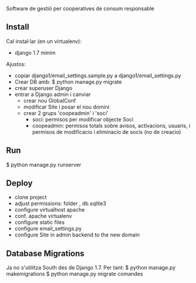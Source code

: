 Software de gestió per cooperatives de consum responsable

Install
-------

Cal instal·lar (en un virtualenv):

- django 1.7 minim

Ajustos:
- copiar django1/email_settings.sample.py a django1/email_settings.py
- Crear DB amb:
	$ python manage.py migrate
- crear superuser Django
- entrar a Django admin i canviar
	- crear nou GlobalConf
	- modificar Site i posar el nou domini
	- crear 2 grups 'coopeadmin' i 'soci'
		- soci: permisos per modificar objecte Soci
		- coopeadmin: permisos totals sobre avisos, activacions, usuaris, 
			i permisos de modificacio i eliminacio de socis (no de creacio)


Run
---

$ python manage.py runserver


Deploy
------
- clone project
- adjust permissions: folder , db.sqlite3
- configure virtualhost apache
- conf. apache virtualenv
- configure static files
- configure email_settings.py
- configure Site in admin backend to the new domain

Database Migrations
-------------------
Ja no s'utilitza South des de Django 1.7. Per tant:
$ python manage.py makemigrations
$ python manage.py migrate comandes
